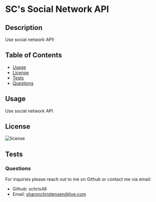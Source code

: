 
  
  # SC's Social Network API

  ## Description
  Use social network API!

  ## Table of Contents
  - [Usage](#usage)
  - [License](#license)
  - [Tests](#tests)
  - [Questions](#questions)


  ## Usage
  Use social network API

  ## License

  ![license](https://img.shields.io/badge/license-MIT-blueviolet.png)

  ## Tests

  
  ### Questions
  For inquiries please reach out to me on Github or contact me via email:
  - Github: schris48
  - Email: sharonchristensen@live.com
  